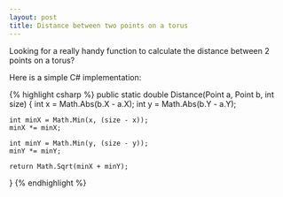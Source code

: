 ```yaml
---
layout: post
title: Distance between two points on a torus
---
```


Looking for a really handy function to calculate the distance between 2 points on a torus?

Here is a simple C# implementation:

{% highlight csharp %}
public static double Distance(Point a, Point b, int size)
{
    int x = Math.Abs(b.X - a.X);
    int y = Math.Abs(b.Y - a.Y);

    int minX = Math.Min(x, (size - x));
    minX *= minX;

    int minY = Math.Min(y, (size - y));
    minY *= minY;

    return Math.Sqrt(minX + minY);
}
{% endhighlight %}